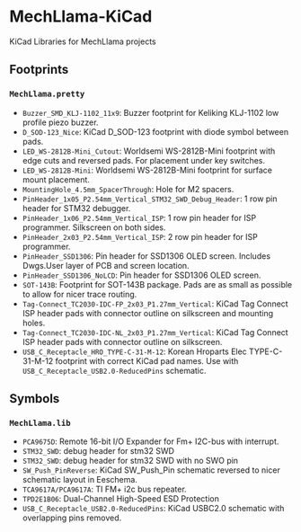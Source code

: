 # MechLlama-KiCad
KiCad Libraries for MechLlama projects

## Footprints
### `MechLlama.pretty`
- `Buzzer_SMD_KLJ-1102_11x9`: Buzzer footprint for Keliking KLJ-1102 low profile piezo buzzer.
- `D_SOD-123_Nice`: KiCad D_SOD-123 footprint with diode symbol between pads.
- `LED_WS-2812B-Mini_Cutout`: Worldsemi WS-2812B-Mini footprint with edge cuts and reversed pads. For placement under key switches.
- `LED_WS-2812B-Mini`: Worldsemi WS-2812B-Mini footprint for surface mount placement.
- `MountingHole_4.5mm_SpacerThrough`: Hole for M2 spacers.
- `PinHeader_1x05_P2.54mm_Vertical_STM32_SWD_Debug_Header`: 1 row pin header for STM32 debugger.
- `PinHeader_1x06_P2.54mm_Vertical_ISP`: 1 row pin header for ISP programmer. Silkscreen on both sides.
- `PinHeader_2x03_P2.54mm_Vertical_ISP`: 2 row pin header for ISP programmer.
- `PinHeader_SSD1306`: Pin header for SSD1306 OLED screen. Includes Dwgs.User layer of PCB and screen location.
- `PinHeader_SSD1306_NoLCD`: Pin header for SSD1306 OLED screen.
- `SOT-143B`: Footprint for SOT-143B package. Pads are as small as possible to allow for nicer trace routing.
- `Tag-Connect_TC2030-IDC-FP_2x03_P1.27mm_Vertical`: KiCad Tag Connect ISP header pads with connector outline on silkscreen and mounting holes.
- `Tag-Connect_TC2030-IDC-NL_2x03_P1.27mm_Vertical`: KiCad Tag Connect ISP header pads with connector outline on silkscreen.
- `USB_C_Receptacle_HRO_TYPE-C-31-M-12`: Korean Hroparts Elec TYPE-C-31-M-12 footprint with correct KiCad pad names. Use with `USB_C_Receptacle_USB2.0-ReducedPins` schematic.

## Symbols
### `MechLlama.lib`
- `PCA9675D`: Remote 16-bit I/O Expander for Fm+ I2C-bus with interrupt.
- `STM32_SWD`: debug header for stm32 SWD
- `STM32_SWD`: debug header for stm32 SWD with no SWO pin
- `SW_Push_PinReverse`: KiCad SW_Push_Pin schematic reversed to nicer schematic layout in Eeschema.
- `TCA9617A/PCA9617A`: TI FM+ i2c bus repeater.
- `TPD2E1B06`: Dual-Channel High-Speed ESD Protection
- `USB_C_Receptacle_USB2.0-ReducedPins`: KiCad USBC2.0 schematic with overlapping pins removed.
